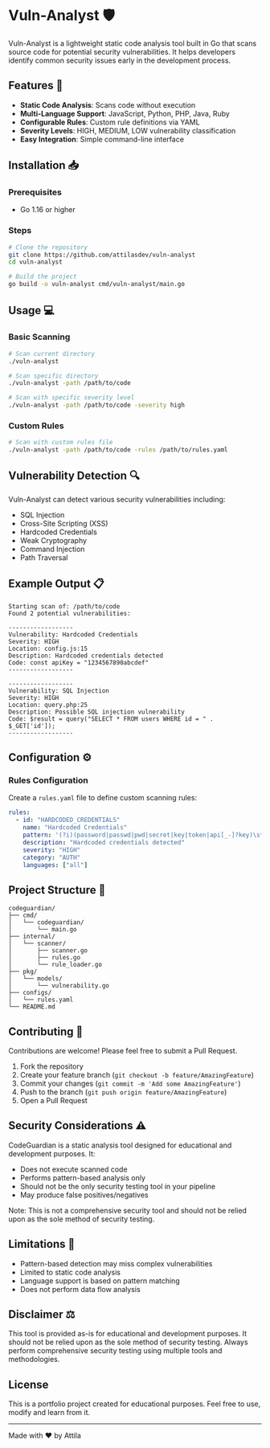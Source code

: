 # Vuln-Analyst 🛡️

Vuln-Analyst is a lightweight static code analysis tool built in Go that scans source code for potential security vulnerabilities. It helps developers identify common security issues early in the development process.

## Features 🚀

- **Static Code Analysis**: Scans code without execution
- **Multi-Language Support**: JavaScript, Python, PHP, Java, Ruby
- **Configurable Rules**: Custom rule definitions via YAML
- **Severity Levels**: HIGH, MEDIUM, LOW vulnerability classification
- **Easy Integration**: Simple command-line interface

## Installation 📥

### Prerequisites
- Go 1.16 or higher

### Steps
```bash
# Clone the repository
git clone https://github.com/attilasdev/vuln-analyst
cd vuln-analyst

# Build the project
go build -o vuln-analyst cmd/vuln-analyst/main.go
```

## Usage 💻

### Basic Scanning
```bash
# Scan current directory
./vuln-analyst

# Scan specific directory
./vuln-analyst -path /path/to/code

# Scan with specific severity level
./vuln-analyst -path /path/to/code -severity high
```

### Custom Rules
```bash
# Scan with custom rules file
./vuln-analyst -path /path/to/code -rules /path/to/rules.yaml
```

## Vulnerability Detection 🔍

Vuln-Analyst can detect various security vulnerabilities including:

- SQL Injection
- Cross-Site Scripting (XSS)
- Hardcoded Credentials
- Weak Cryptography
- Command Injection
- Path Traversal

## Example Output 📋

```
Starting scan of: /path/to/code
Found 2 potential vulnerabilities:

------------------
Vulnerability: Hardcoded Credentials
Severity: HIGH
Location: config.js:15
Description: Hardcoded credentials detected
Code: const apiKey = "1234567890abcdef"
------------------

------------------
Vulnerability: SQL Injection
Severity: HIGH
Location: query.php:25
Description: Possible SQL injection vulnerability
Code: $result = query("SELECT * FROM users WHERE id = " . $_GET['id']);
------------------
```

## Configuration ⚙️

### Rules Configuration
Create a `rules.yaml` file to define custom scanning rules:

```yaml
rules:
  - id: "HARDCODED_CREDENTIALS"
    name: "Hardcoded Credentials"
    pattern: '(?i)(password|passwd|pwd|secret|key|token|api[_-]?key)\s*[:=]\s*[''""][^''"'\s]{3,}[''""]'
    description: "Hardcoded credentials detected"
    severity: "HIGH"
    category: "AUTH"
    languages: ["all"]
```

## Project Structure 📁

```
codeguardian/
├── cmd/
│   └── codeguardian/
│       └── main.go
├── internal/
│   └── scanner/
│       ├── scanner.go
│       ├── rules.go
│       └── rule_loader.go
├── pkg/
│   └── models/
│       └── vulnerability.go
├── configs/
│   └── rules.yaml
└── README.md
```

## Contributing 🤝

Contributions are welcome! Please feel free to submit a Pull Request.

1. Fork the repository
2. Create your feature branch (`git checkout -b feature/AmazingFeature`)
3. Commit your changes (`git commit -m 'Add some AmazingFeature'`)
4. Push to the branch (`git push origin feature/AmazingFeature`)
5. Open a Pull Request

## Security Considerations ⚠️

CodeGuardian is a static analysis tool designed for educational and development purposes. It:
- Does not execute scanned code
- Performs pattern-based analysis only
- Should not be the only security testing tool in your pipeline
- May produce false positives/negatives

Note: This is not a comprehensive security tool and should not be relied upon as the sole method of security testing.

## Limitations 📌

- Pattern-based detection may miss complex vulnerabilities
- Limited to static code analysis
- Language support is based on pattern matching
- Does not perform data flow analysis

## Disclaimer ⚖️

This tool is provided as-is for educational and development purposes. It should not be relied upon as the sole method of security testing. Always perform comprehensive security testing using multiple tools and methodologies.

## License
This is a portfolio project created for educational purposes.
Feel free to use, modify and learn from it.

---

Made with ❤️ by Attila
